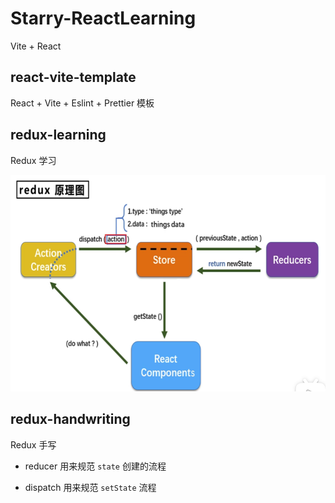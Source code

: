 # Starry-ReactLearning

Vite + React

## react-vite-template

React + Vite + Eslint + Prettier 模板

## redux-learning

Redux 学习

![img.png](images/img.png)

## redux-handwriting

Redux 手写

- reducer 用来规范 `state` 创建的流程

- dispatch 用来规范 `setState` 流程

